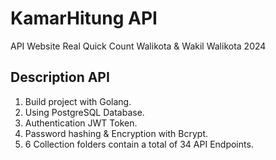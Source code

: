 # KamarHitung API
API Website Real Quick Count Walikota & Wakil Walikota 2024

## Description API

1. Build project with Golang.
2. Using PostgreSQL Database.
3. Authentication JWT Token.
4. Password hashing & Encryption with Bcrypt.
5. 6 Collection folders contain a total of 34 API Endpoints.